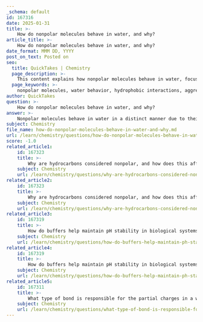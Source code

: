 ```yaml
---
_schema: default
id: 167316
date: 2025-01-31
title: >-
    How do nonpolar molecules behave in water, and why?
article_title: >-
    How do nonpolar molecules behave in water, and why?
date_format: MMM DD, YYYY
post_on_text: Posted on
seo:
  title: QuickTakes | Chemistry
  page_description: >-
    This content explains how nonpolar molecules behave in water, focusing on hydrophobic interactions, the tendency to aggregate, and the inability to form hydrogen bonds with water.
  page_keywords: >-
    nonpolar molecules, water behavior, hydrophobic interactions, aggregation, hydrogen bonding, insolubility, polar solvent, separation from water, hydrophilic, hydrophobic
author: QuickTakes
question: >-
    How do nonpolar molecules behave in water, and why?
answer: >-
    Nonpolar molecules behave in water in a distinct manner due to their lack of polarity and inability to form hydrogen bonds with water molecules. Here’s a detailed explanation of their behavior and the underlying reasons:\n\n### Behavior of Nonpolar Molecules in Water\n\n1. **Hydrophobic Interactions**: Nonpolar molecules, such as oils and fats, do not interact favorably with water. When introduced to an aqueous environment, they tend to aggregate together to minimize their exposure to water. This phenomenon is known as hydrophobic interaction. For example, when oil is mixed with water, it forms droplets rather than dissolving, as water molecules prefer to interact with each other rather than with the nonpolar oil molecules.\n\n2. **Separation from Water**: The aggregation of nonpolar molecules leads to a separation from the water phase. This is because water is a polar solvent, and its molecules are more attracted to each other than to nonpolar substances. As a result, nonpolar molecules will cluster together, effectively reducing their contact with water.\n\n3. **Lack of Hydrogen Bonding**: Nonpolar molecules do not have significant partial charges, which means they cannot form hydrogen bonds with water. This lack of interaction further contributes to their insolubility in water. In contrast, polar molecules can form hydrogen bonds with water, leading to solubility.\n\n### Summary of Interactions\n\n- **Hydrophilic (Water-Loving) Molecules**: These are typically polar or charged and interact well with water, leading to solubility. Examples include salts and sugars.\n- **Hydrophobic (Water-Fearing) Molecules**: Nonpolar molecules that do not interact well with water and tend to separate from it. Examples include oils and fats.\n\n### Conclusion\n\nIn summary, nonpolar molecules behave in water by aggregating and separating from the aqueous environment due to their hydrophobic nature and inability to form hydrogen bonds. This behavior is a fundamental characteristic of nonpolar substances, which prefer to avoid contact with polar solvents like water.
subject: Chemistry
file_name: how-do-nonpolar-molecules-behave-in-water-and-why.md
url: /learn/chemistry/questions/how-do-nonpolar-molecules-behave-in-water-and-why
score: -1.0
related_article1:
    id: 167323
    title: >-
        Why are hydrocarbons considered nonpolar, and how does this affect their solubility in water?
    subject: Chemistry
    url: /learn/chemistry/questions/why-are-hydrocarbons-considered-nonpolar-and-how-does-this-affect-their-solubility-in-water
related_article2:
    id: 167323
    title: >-
        Why are hydrocarbons considered nonpolar, and how does this affect their solubility in water?
    subject: Chemistry
    url: /learn/chemistry/questions/why-are-hydrocarbons-considered-nonpolar-and-how-does-this-affect-their-solubility-in-water
related_article3:
    id: 167319
    title: >-
        How do buffers help maintain pH stability in biological systems?
    subject: Chemistry
    url: /learn/chemistry/questions/how-do-buffers-help-maintain-ph-stability-in-biological-systems
related_article4:
    id: 167319
    title: >-
        How do buffers help maintain pH stability in biological systems?
    subject: Chemistry
    url: /learn/chemistry/questions/how-do-buffers-help-maintain-ph-stability-in-biological-systems
related_article5:
    id: 167311
    title: >-
        What type of bond is responsible for the partial charges in a water molecule?
    subject: Chemistry
    url: /learn/chemistry/questions/what-type-of-bond-is-responsible-for-the-partial-charges-in-a-water-molecule
---
```


&nbsp;